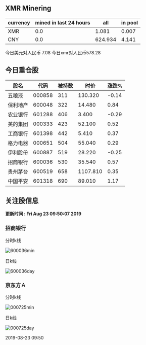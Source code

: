 ## XMR Minering

|currency|mined in last 24 hours|all|in pool|
|---|---|---|---|
|XMR|0.0|1.081|0.007|
|CNY|0.0|624.934|4.141|

今日美元对人民币 7.08	今日xmr对人民币578.28


## 今日重仓股 

|股名|代码|被持数|时价|涨跌%|
|---|---|---|---|---|
|五粮液|000858|311|130.320|-0.14|
|保利地产|600048|322|14.480|0.84|
|农业银行|601288|406|3.400|-0.29|
|美的集团|000333|423|52.100|0.52|
|工商银行|601398|442|5.410|0.37|
|格力电器|000651|504|55.040|0.29|
|伊利股份|600887|519|28.220|-0.25|
|招商银行|600036|530|35.540|0.57|
|贵州茅台|600519|658|1107.810|0.35|
|中国平安|601318|690|89.010|1.17|

## 关注股信息
**更新时间 : Fri Aug 23 09:50:07 2019**
### 招商银行 
分时k线

![600036min](http://image.sinajs.cn/newchart/min/n/sh600036.gif)

日k线

![600036day](http://image.sinajs.cn/newchart/daily/n/sh600036.gif)

### 京东方Ａ 
分时k线

![000725min](http://image.sinajs.cn/newchart/min/n/sz000725.gif)

日k线

![000725day](http://image.sinajs.cn/newchart/daily/n/sz000725.gif)

2019-08-23 09:50